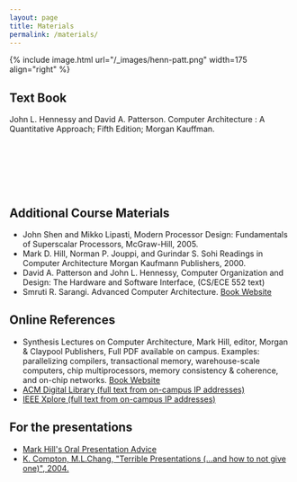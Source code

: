 ```yaml
---
layout: page
title: Materials
permalink: /materials/
---
```


{% include image.html url="/_images/henn-patt.png" width=175 align="right" %}

## Text Book

John L. Hennessy and David A. Patterson. Computer Architecture : A Quantitative Approach; Fifth Edition; Morgan Kauffman.

<br />
<br />
<br />
<br />
<br />



## Additional Course Materials


* John Shen and Mikko Lipasti, Modern Processor Design: Fundamentals of Superscalar Processors, McGraw-Hill, 2005.
* Mark D. Hill, Norman P. Jouppi, and Gurindar S. Sohi Readings in Computer Architecture Morgan Kaufmann Publishers, 2000.
* David A. Patterson and John L. Hennessy, Computer Organization and Design: The Hardware and Software Interface, (CS/ECE 552 text)
* Smruti R. Sarangi. Advanced Computer Architecture. [Book Website](https://www.cse.iitd.ac.in/~srsarangi/advbook/index.html)

## Online References

* Synthesis Lectures on Computer Architecture, Mark Hill, editor, Morgan & Claypool Publishers, Full PDF available on campus. Examples: parallelizing compilers, transactional memory, warehouse-scale computers, chip multiprocessors, memory consistency & coherence, and on-chip networks. [Book Website](https://www.morganclaypool.com/toc/cac/1/1)
* [ACM Digital Library (full text from on-campus IP addresses)](https://dl.acm.org/)
* [IEEE Xplore (full text from on-campus IP addresses)](https://ieeexplore.ieee.org/Xplore/home.jsp)

## For the presentations

* [Mark Hill's Oral Presentation Advice](http://pages.cs.wisc.edu/~markhill/conference-talk.html)
* [K. Compton, M.L.Chang, "Terrible Presentations (...and how to not give one)", 2004.](https://kmorrow.ece.wisc.edu/PresentationGuide.ppt)

